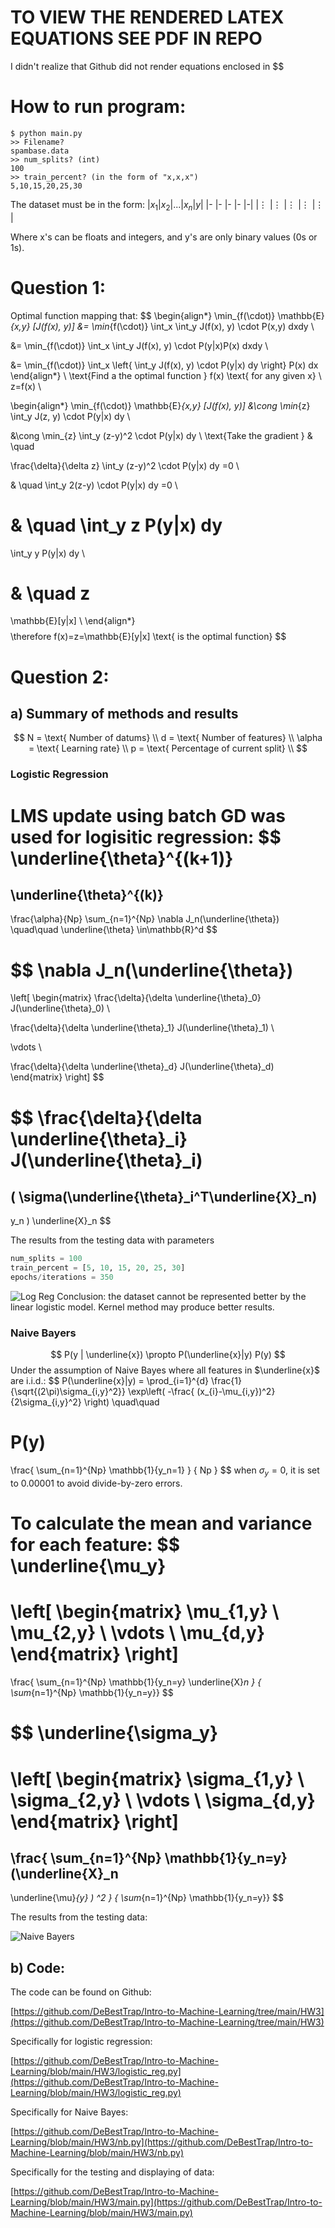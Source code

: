 # TO VIEW THE RENDERED LATEX EQUATIONS SEE PDF IN REPO
I didn't realize that Github did not render equations enclosed in $$

# How to run program:
```
$ python main.py
>> Filename?
spambase.data
>> num_splits? (int)
100
>> train_percent? (in the form of "x,x,x")
5,10,15,20,25,30
```
The dataset must be in the form:
|$x_1$|$x_2$|...|$x_n$|$y$|
|- |- |- |- |-|
|$\vdots$ |$\vdots$ |$\vdots$ |$\vdots$ |$\vdots$ |

Where x's can be floats and integers, and y's are only binary values (0s or 1s).

# Question 1:
Optimal function mapping that:
$$
\begin{align*}
\min_{f(\cdot)}
\mathbb{E}_{x,y}
[J(f(x), y)]
&=
\min_{f(\cdot)}
\int_x \int_y
J(f(x), y)
\cdot
P(x,y)
dxdy
\\

&=
\min_{f(\cdot)}
\int_x \int_y
J(f(x), y)
\cdot
P(y|x)P(x)
dxdy
\\

&=
\min_{f(\cdot)}
\int_x
\left\{
\int_y
J(f(x), y)
\cdot
P(y|x)
dy
\right\}
P(x)
dx
\end{align*}
\\
\text{Find a the optimal function } f(x) \text{ for any given x}
\\
z=f(x)
\\

\begin{align*}
\min_{f(\cdot)}
\mathbb{E}_{x,y}
[J(f(x), y)]
&\cong
\min_{z}
\int_y
J(z, y)
\cdot
P(y|x)
dy
\\

&\cong
\min_{z}
\int_y
(z-y)^2
\cdot
P(y|x)
dy
\\
\text{Take the gradient }
& \quad

\frac{\delta}{\delta z}
\int_y
(z-y)^2
\cdot
P(y|x)
dy
=0
\\

& \quad
\int_y
2(z-y)
\cdot
P(y|x)
dy
=0
\\

& \quad
\int_y
z
P(y|x)
dy
=
\int_y
y
P(y|x)
dy
\\

& \quad
z
=
\mathbb{E}[y|x]
\\
\end{align*}
$$
$$
\therefore
f(x)=z=\mathbb{E}[y|x]
\text{ is the optimal function}
$$


# Question 2:
## a) Summary of methods and results
$$
N = \text{ Number of datums} \\
d = \text{ Number of features} \\
\alpha = \text{ Learning rate} \\
p = \text{ Percentage of current split} \\
$$

### Logistic Regression


LMS update using batch GD was used for logisitic regression:
$$
\underline{\theta}^{(k+1)}
=
\underline{\theta}^{(k)}
-
\frac{\alpha}{Np}
\sum_{n=1}^{Np}
\nabla J_n(\underline{\theta})
\quad\quad
\underline{\theta} \in\mathbb{R}^d 
$$

$$
\nabla J_n(\underline{\theta})
=
\left[
\begin{matrix}
\frac{\delta}{\delta \underline{\theta}_0}
J(\underline{\theta}_0) \\

\frac{\delta}{\delta \underline{\theta}_1}
J(\underline{\theta}_1) \\

\vdots \\

\frac{\delta}{\delta \underline{\theta}_d}
J(\underline{\theta}_d)
\end{matrix}
\right]
$$

$$
\frac{\delta}{\delta \underline{\theta}_i}
J(\underline{\theta}_i)
=
(
\sigma(\underline{\theta}_i^T\underline{X}_n)
-
y_n
)
\underline{X}_n
$$

The results from the testing data with parameters
```python
num_splits = 100
train_percent = [5, 10, 15, 20, 25, 30]
epochs/iterations = 350
```

![Log Reg](./images/logreg.png)
Conclusion: the dataset cannot be represented better by the linear logistic model. Kernel method may produce better results.

### Naive Bayers

$$
P(y | \underline{x})
\propto
P(\underline{x}|y)
P(y)
$$
Under the assumption of Naive Bayes where all features in $\underline{x}$ are i.i.d.:
$$
P(\underline{x}|y) = 
\prod_{i=1}^{d}
\frac{1}{\sqrt{(2\pi)\sigma_{i,y}^2}}
\exp\left(
-\frac{ (x_{i}-\mu_{i,y})^2}{2\sigma_{i,y}^2} 
\right)
\quad\quad

P(y)
=
\frac{
  \sum_{n=1}^{Np}
  \mathbb{1}\{y_n=1\}
}
{
  Np
}
$$
when $\sigma_y = 0$, it is set to $0.00001$ to avoid divide-by-zero errors.

To calculate the mean and variance for each feature:
$$
\underline{\mu_y}
=
\left[
\begin{matrix}
\mu_{1,y} \\
\mu_{2,y} \\
\vdots \\
\mu_{d,y}
\end{matrix}
\right]
=
\frac{
  \sum_{n=1}^{Np}
  \mathbb{1}\{y_n=y\}
  \underline{X}_n
}
{
  \sum_{n=1}^{Np}
  \mathbb{1}\{y_n=y\}}
$$

$$
\underline{\sigma_y}
=
\left[
\begin{matrix}
\sigma_{1,y} \\
\sigma_{2,y} \\
\vdots \\
\sigma_{d,y}
\end{matrix}
\right]
=
\frac{
  \sum_{n=1}^{Np}
  \mathbb{1}\{y_n=y\}
  (\underline{X}_n
  -
  \underline{\mu}_{y}
  ) ^2
}
{
  \sum_{n=1}^{Np}
  \mathbb{1}\{y_n=y\}}
$$


The results from the testing data:

![Naive Bayers](./images/nb.png)

## b) Code:
The code can be found on Github:

[https://github.com/DeBestTrap/Intro-to-Machine-Learning/tree/main/HW3](https://github.com/DeBestTrap/Intro-to-Machine-Learning/tree/main/HW3)

Specifically for logistic regression:

[https://github.com/DeBestTrap/Intro-to-Machine-Learning/blob/main/HW3/logistic_reg.py](https://github.com/DeBestTrap/Intro-to-Machine-Learning/blob/main/HW3/logistic_reg.py)

Specifically for Naive Bayes:

[https://github.com/DeBestTrap/Intro-to-Machine-Learning/blob/main/HW3/nb.py](https://github.com/DeBestTrap/Intro-to-Machine-Learning/blob/main/HW3/nb.py)

Specifically for the testing and displaying of data:

[https://github.com/DeBestTrap/Intro-to-Machine-Learning/blob/main/HW3/main.py](https://github.com/DeBestTrap/Intro-to-Machine-Learning/blob/main/HW3/main.py)
